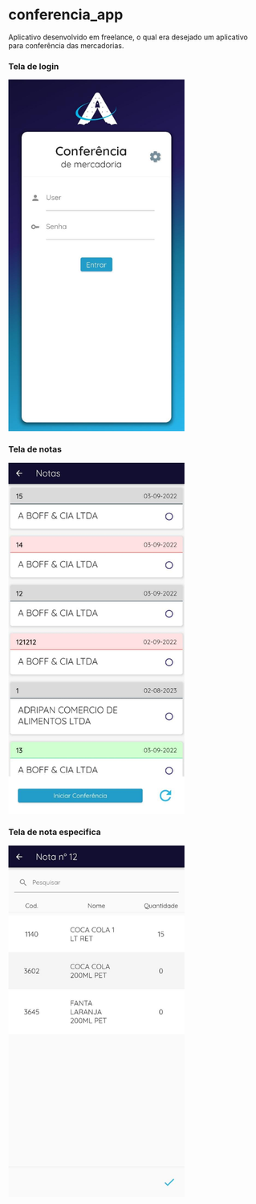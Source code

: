 # conferencia_app
 
Aplicativo desenvolvido em freelance, o qual era desejado um aplicativo para conferência das mercadorias.

<div>
 <h3>Tela de login</h2>
 <img src='https://raw.githubusercontent.com/NickolasCrema/imagens_readmes/main/conferenciaApp/Login.jpeg' height=700px/>
 <h3>Tela de notas</h3>
 <img src='https://github.com/NickolasCrema/imagens_readmes/blob/main/conferenciaApp/Notas.jpeg?raw=true' height=700px/>
 <h3>Tela de nota especifica</h3>
 <img src='https://github.com/NickolasCrema/imagens_readmes/blob/main/conferenciaApp/Nota-especifica.jpeg?raw=true' height=700px/>
</div>
